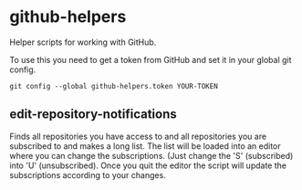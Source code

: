 # github-helpers

Helper scripts for working with GitHub.

To use this you need to get a token from GitHub and set it in your global git config.

    git config --global github-helpers.token YOUR-TOKEN

## edit-repository-notifications

Finds all repositories you have access to and all repositories you are subscribed to and makes a long list. The list will be loaded into an editor where you can change the subscriptions. (Just change the 'S' (subscribed) into 'U' (unsubscribed). Once you quit the editor the script will update the subscriptions according to your changes.

